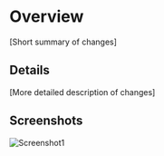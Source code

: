 # Overview

[Short summary of changes]

## Details

[More detailed description of changes]

## Screenshots

![Screenshot1]()

